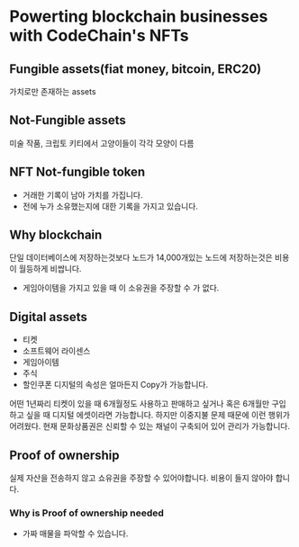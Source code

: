# Powerting blockchain businesses with CodeChain's NFTs

## Fungible assets(fiat money, bitcoin, ERC20)
가치로만 존재하는 assets

## Not-Fungible assets
미술 작품, 크립토 키티에서 고양이들이 각각 모양이 다름

## NFT Not-fungible token
* 거래한 기록이 남아 가치를 가집니다.
 * 전에 누가 소유했는지에 대한 기록을 가지고 있습니다.

## Why blockchain
단일 데이터베이스에 저장하는것보다 노드가 14,000개있는 노드에 저장하는것은 비용이 월등하게 비쌉니다.
* 게임아이템을 가지고 있을 때 이 소유권을 주장할 수 가 없다. 

## Digital assets
* 티켓
* 소프트웨어 라이센스
* 게임아이템
* 주식
* 할인쿠폰
디지털의 속성은 얼마든지 Copy가 가능합니다.

어떤 1년짜리 티켓이 있을 때 6개월정도 사용하고 판매하고 싶거나 혹은 6개월만 구입하고 싶을 때 디지털 에셋이라면 가능합니다. 하지만 이중지불 문제 때문에 이런 행위가 어려웠다.
현재 문화상품권은 신뢰할 수 있는 채널이 구축되어 있어 관리가 가능합니다.

## Proof of ownership
실제 자산을 전송하지 않고 쇼유권을 주장할 수 있어야합니다.
비용이 들지 않아야 합니다.

### Why is Proof of ownership needed
* 가짜 매물을 파악할 수 있습니다.

